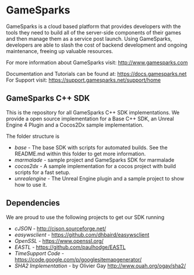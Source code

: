 # GameSparks

GameSparks is a cloud based platform that provides developers with the tools they need to build all of the server-side components of their games and then manage them as a service post launch.  Using GameSparks, developers are able to slash the cost of backend development and ongoing maintenance, freeing up valuable resources.

For more information about GameSparks visit: http://www.gamesparks.com

Documentation and Tutorials can be found at: https://docs.gamesparks.net
For Support visit: https://support.gamesparks.net/support/home  


## GameSparks C++ SDK 

This is the repository for all GameSparks C++ SDK implementations. We provide a open source implementation for a Base C++ SDK, an Unreal Engine 4 Plugin and a Cocos2Dx sample implementation.

The folder structure is 

* *base* - The base SDK with scripts for automated builds. See the README.md within this folder to get more information.
* *marmalade* - sample project and GameSparks SDK for marmalade
* *cocos2dx* - A sample implementation for a cocos project with build scripts for a fast setup.
* *unrealengine* - The Unreal Engine plugin and a sample project to show how to use it.

## Dependencies

We are proud to use the following projects to get our SDK running

* *cJSON* - http://cjson.sourceforge.net/
* *easywsclient* - https://github.com/dhbaird/easywsclient
* *OpenSSL* - https://www.openssl.org/
* *EASTL* - https://github.com/paulhodge/EASTL
* *TimeSupport Code* - https://code.google.com/p/googlesitemapgenerator/
* *SHA2 Implementation* - by Olivier Gay http://www.ouah.org/ogay/sha2/
